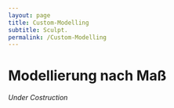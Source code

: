 ```yaml
---
layout: page
title: Custom-Modelling
subtitle: Sculpt.
permalink: /Custom-Modelling
---
```


# Modellierung nach Maß

_Under Costruction_

